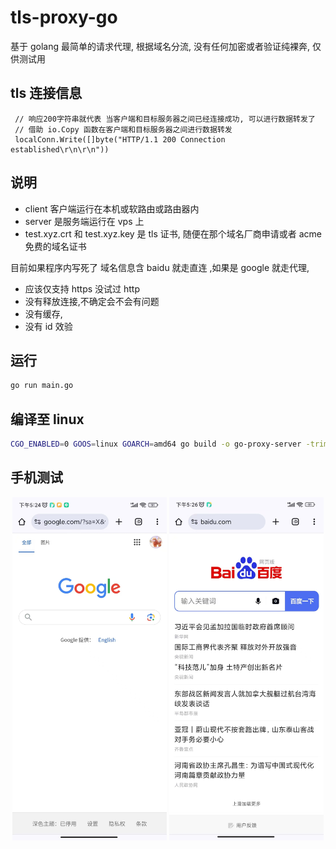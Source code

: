 # tls-proxy-go

基于 golang 最简单的请求代理, 根据域名分流, 没有任何加密或者验证纯裸奔, 仅供测试用

## tls 连接信息

```golang
 // 响应200字符串就代表 当客户端和目标服务器之间已经连接成功, 可以进行数据转发了
 // 借助 io.Copy 函数在客户端和目标服务器之间进行数据转发
 localConn.Write([]byte("HTTP/1.1 200 Connection established\r\n\r\n"))

```

## 说明

-   client 客户端运行在本机或软路由或路由器内
-   server 是服务端运行在 vps 上
-   test.xyz.crt 和 test.xyz.key 是 tls 证书, 随便在那个域名厂商申请或者 acme 免费的域名证书

目前如果程序内写死了 域名信息含 baidu 就走直连 ,如果是 google 就走代理,

-   应该仅支持 https 没试过 http
-   没有释放连接,不确定会不会有问题
-   没有缓存,
-   没有 id 效验

## 运行

```sh
go run main.go

```

## 编译至 linux

```sh
CGO_ENABLED=0 GOOS=linux GOARCH=amd64 go build -o go-proxy-server -trimpath -ldflags "-s -w -buildid=" main.go
```

## 手机测试
<p align="center">
    <img alt="VbenAdmin Logo" width="49%" src="https://raw.githubusercontent.com/WangSunio/img/refs/heads/main/images/google.jpeg">
    <img alt="VbenAdmin Logo" width="49%" src="https://raw.githubusercontent.com/WangSunio/img/refs/heads/main/images/baidu.jpeg">
</p>